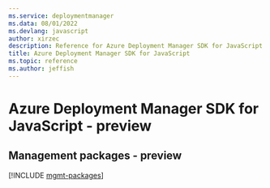 ```yaml
---
ms.service: deploymentmanager
ms.data: 08/01/2022
ms.devlang: javascript
author: xirzec
description: Reference for Azure Deployment Manager SDK for JavaScript
title: Azure Deployment Manager SDK for JavaScript
ms.topic: reference
ms.author: jeffish
---
```

# Azure Deployment Manager SDK for JavaScript - preview

## Management packages - preview
[!INCLUDE [mgmt-packages](deployment-manager-mgmt-index.md)]